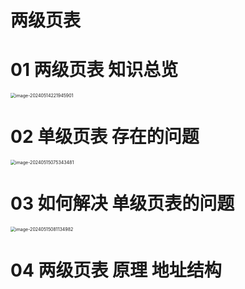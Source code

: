 # 两级页表



# 01 两级页表 知识总览

<img src="https://cvp.oss-cn-shanghai.aliyuncs.com/picgo/202405142219026.png" alt="image-20240514221945901" style="zoom: 50%;" />



# 02 单级页表 存在的问题

<img src="https://cvp.oss-cn-shanghai.aliyuncs.com/picgo/202405150753745.png" alt="image-20240515075343481" style="zoom:50%;" />



# 03 如何解决 单级页表的问题

<img src="https://cvp.oss-cn-shanghai.aliyuncs.com/picgo/202405150811125.png" alt="image-20240515081134982" style="zoom:50%;" />



# 04 两级页表 原理 地址结构
